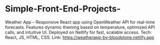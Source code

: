 # Simple-Front-End-Projects-
Weather App – Responsive React app using OpenWeather API for real-time forecasts. Features dynamic theming based on temperature, optimized API calls, and intuitive UI. Deployed on Netlify for fast, scalable access. Tech: React, JS, HTML, CSS. Link: https://weatherapp-by-bloodstone.netlify.app
